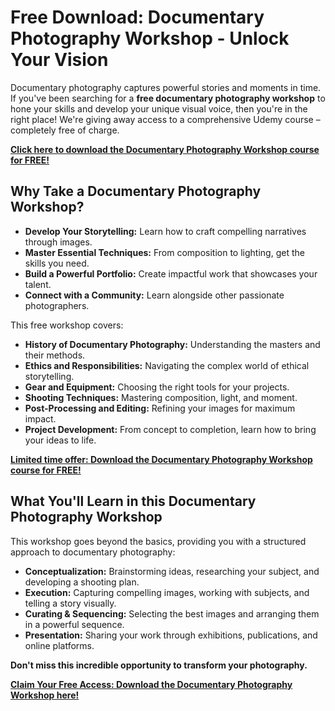 # Free Download: Documentary Photography Workshop - Unlock Your Vision

Documentary photography captures powerful stories and moments in time. If you've been searching for a **free documentary photography workshop** to hone your skills and develop your unique visual voice, then you're in the right place! We're giving away access to a comprehensive Udemy course – completely free of charge.

[**Click here to download the Documentary Photography Workshop course for FREE!**](https://udemywork.com/documentary-photography-workshop)

## Why Take a Documentary Photography Workshop?

*   **Develop Your Storytelling:** Learn how to craft compelling narratives through images.
*   **Master Essential Techniques:** From composition to lighting, get the skills you need.
*   **Build a Powerful Portfolio:** Create impactful work that showcases your talent.
*   **Connect with a Community:** Learn alongside other passionate photographers.

This free workshop covers:

*   **History of Documentary Photography:** Understanding the masters and their methods.
*   **Ethics and Responsibilities:** Navigating the complex world of ethical storytelling.
*   **Gear and Equipment:** Choosing the right tools for your projects.
*   **Shooting Techniques:** Mastering composition, light, and moment.
*   **Post-Processing and Editing:** Refining your images for maximum impact.
*   **Project Development:** From concept to completion, learn how to bring your ideas to life.

[**Limited time offer: Download the Documentary Photography Workshop course for FREE!**](https://udemywork.com/documentary-photography-workshop)

## What You'll Learn in this Documentary Photography Workshop

This workshop goes beyond the basics, providing you with a structured approach to documentary photography:

*   **Conceptualization:** Brainstorming ideas, researching your subject, and developing a shooting plan.
*   **Execution:** Capturing compelling images, working with subjects, and telling a story visually.
*   **Curating & Sequencing:** Selecting the best images and arranging them in a powerful sequence.
*   **Presentation:** Sharing your work through exhibitions, publications, and online platforms.

**Don't miss this incredible opportunity to transform your photography.**

[**Claim Your Free Access: Download the Documentary Photography Workshop here!**](https://udemywork.com/documentary-photography-workshop)
